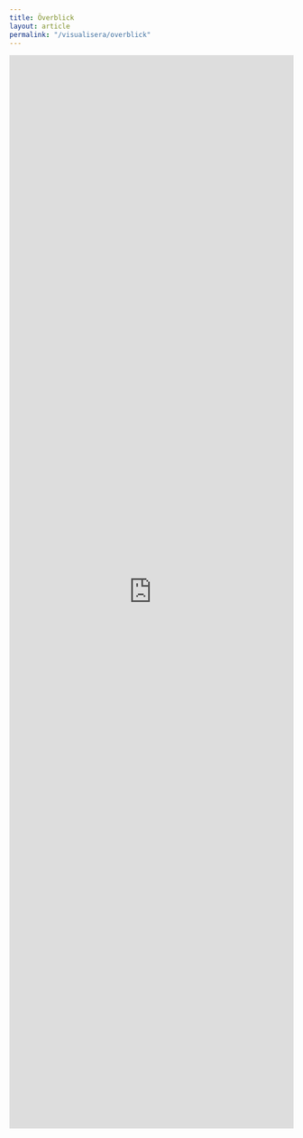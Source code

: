 ```yaml
---
title: Överblick
layout: article
permalink: "/visualisera/overblick"
---
```


<iframe
    src="https://bi.openup.okfn.se/public/dashboard/9a5d291b-16d7-4e8c-b75a-eff16e932b6f"
    frameborder="0"
    width="100%"
    height="1900"
    allowtransparency
></iframe>
